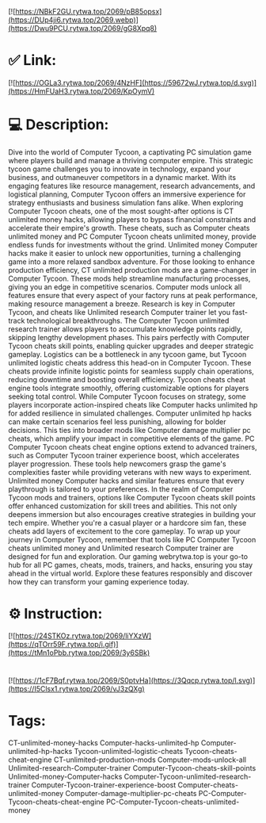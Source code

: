 [![https://NBkF2GU.rytwa.top/2069/pB85opsx](https://DUp4ji6.rytwa.top/2069.webp)](https://Dwu9PCU.rytwa.top/2069/gG8Xpq8)
# ✅ Link:
[![https://OGLa3.rytwa.top/2069/4NzHF](https://59672wJ.rytwa.top/d.svg)](https://HmFUaH3.rytwa.top/2069/KpOymV)
# 💻 Description:
Dive into the world of Computer Tycoon, a captivating PC simulation game where players build and manage a thriving computer empire. This strategic tycoon game challenges you to innovate in technology, expand your business, and outmaneuver competitors in a dynamic market. With its engaging features like resource management, research advancements, and logistical planning, Computer Tycoon offers an immersive experience for strategy enthusiasts and business simulation fans alike.
When exploring Computer Tycoon cheats, one of the most sought-after options is CT unlimited money hacks, allowing players to bypass financial constraints and accelerate their empire's growth. These cheats, such as Computer cheats unlimited money and PC Computer Tycoon cheats unlimited money, provide endless funds for investments without the grind. Unlimited money Computer hacks make it easier to unlock new opportunities, turning a challenging game into a more relaxed sandbox adventure.
For those looking to enhance production efficiency, CT unlimited production mods are a game-changer in Computer Tycoon. These mods help streamline manufacturing processes, giving you an edge in competitive scenarios. Computer mods unlock all features ensure that every aspect of your factory runs at peak performance, making resource management a breeze.
Research is key in Computer Tycoon, and cheats like Unlimited research Computer trainer let you fast-track technological breakthroughs. The Computer Tycoon unlimited research trainer allows players to accumulate knowledge points rapidly, skipping lengthy development phases. This pairs perfectly with Computer Tycoon cheats skill points, enabling quicker upgrades and deeper strategic gameplay.
Logistics can be a bottleneck in any tycoon game, but Tycoon unlimited logistic cheats address this head-on in Computer Tycoon. These cheats provide infinite logistic points for seamless supply chain operations, reducing downtime and boosting overall efficiency. Tycoon cheats cheat engine tools integrate smoothly, offering customizable options for players seeking total control.
While Computer Tycoon focuses on strategy, some players incorporate action-inspired cheats like Computer hacks unlimited hp for added resilience in simulated challenges. Computer unlimited hp hacks can make certain scenarios feel less punishing, allowing for bolder decisions. This ties into broader mods like Computer damage multiplier pc cheats, which amplify your impact in competitive elements of the game.
PC Computer Tycoon cheats cheat engine options extend to advanced trainers, such as Computer Tycoon trainer experience boost, which accelerates player progression. These tools help newcomers grasp the game's complexities faster while providing veterans with new ways to experiment. Unlimited money Computer hacks and similar features ensure that every playthrough is tailored to your preferences.
In the realm of Computer Tycoon mods and trainers, options like Computer Tycoon cheats skill points offer enhanced customization for skill trees and abilities. This not only deepens immersion but also encourages creative strategies in building your tech empire. Whether you're a casual player or a hardcore sim fan, these cheats add layers of excitement to the core gameplay.
To wrap up your journey in Computer Tycoon, remember that tools like PC Computer Tycoon cheats unlimited money and Unlimited research Computer trainer are designed for fun and exploration. Our gaming webrytwa.top is your go-to hub for all PC games, cheats, mods, trainers, and hacks, ensuring you stay ahead in the virtual world. Explore these features responsibly and discover how they can transform your gaming experience today.

# ⚙️ Instruction:
[![https://24STKOz.rytwa.top/2069/liYXzW](https://qTOrr59F.rytwa.top/i.gif)](https://tMn1oPbb.rytwa.top/2069/3y6SBk)
#
[![https://1cF7Bqf.rytwa.top/2069/S0ptvHa](https://3Qqcp.rytwa.top/l.svg)](https://I5Clsx1.rytwa.top/2069/vJ3zQXg)
# Tags:
CT-unlimited-money-hacks Computer-hacks-unlimited-hp Computer-unlimited-hp-hacks Tycoon-unlimited-logistic-cheats Tycoon-cheats-cheat-engine CT-unlimited-production-mods Computer-mods-unlock-all Unlimited-research-Computer-trainer Computer-Tycoon-cheats-skill-points Unlimited-money-Computer-hacks Computer-Tycoon-unlimited-research-trainer Computer-Tycoon-trainer-experience-boost Computer-cheats-unlimited-money Computer-damage-multiplier-pc-cheats PC-Computer-Tycoon-cheats-cheat-engine PC-Computer-Tycoon-cheats-unlimited-money





